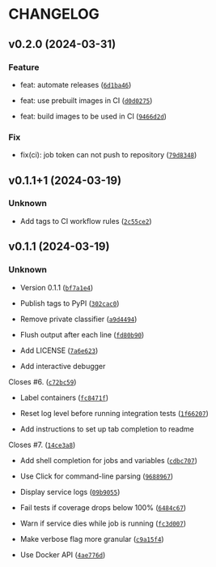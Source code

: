 # CHANGELOG



## v0.2.0 (2024-03-31)

### Feature

* feat: automate releases ([`6d1ba46`](https://gitlab.com/phooijenga/trycicle/-/commit/6d1ba467136808d1477ed1197848e4984c1b632a))

* feat: use prebuilt images in CI ([`d0d0275`](https://gitlab.com/phooijenga/trycicle/-/commit/d0d0275aa29560f58d2c93a0c0be4821ba8b3c27))

* feat: build images to be used in CI ([`9466d2d`](https://gitlab.com/phooijenga/trycicle/-/commit/9466d2d3f1713268cedd2a9bf8e2ee9b36c58384))

### Fix

* fix(ci): job token can not push to repository ([`79d8348`](https://gitlab.com/phooijenga/trycicle/-/commit/79d8348bf64fcd56f9644b043fefcf2a166af35e))


## v0.1.1+1 (2024-03-19)

### Unknown

* Add tags to CI workflow rules ([`2c55ce2`](https://gitlab.com/phooijenga/trycicle/-/commit/2c55ce25db97d993fd6ac8ac014774dc6173d50a))


## v0.1.1 (2024-03-19)

### Unknown

* Version 0.1.1 ([`bf7a1e4`](https://gitlab.com/phooijenga/trycicle/-/commit/bf7a1e425c847c0e70740ea48118315fe431aa21))

* Publish tags to PyPI ([`302cac0`](https://gitlab.com/phooijenga/trycicle/-/commit/302cac06471a09282990d98e45574105e5ba7178))

* Remove private classifier ([`a9d4494`](https://gitlab.com/phooijenga/trycicle/-/commit/a9d44945aae89d8a069cee69d20287a41d1b5a9c))

* Flush output after each line ([`fd80b90`](https://gitlab.com/phooijenga/trycicle/-/commit/fd80b903ab1012b76c1e54df79f49d76c87038fb))

* Add LICENSE ([`7a6e623`](https://gitlab.com/phooijenga/trycicle/-/commit/7a6e623a7cecc8795b840cb52ab517216ba74ff4))

* Add interactive debugger

Closes #6. ([`c72bc59`](https://gitlab.com/phooijenga/trycicle/-/commit/c72bc59f2b07a7e0fbd75610ab0979e207c6af9e))

* Label containers ([`fc8471f`](https://gitlab.com/phooijenga/trycicle/-/commit/fc8471fe269e2b7b3382384595f249c6c36ffd69))

* Reset log level before running integration tests ([`1f66207`](https://gitlab.com/phooijenga/trycicle/-/commit/1f66207eccffadb6f796ee7a8f540a8aae3a6bca))

* Add instructions to set up tab completion to readme

Closes #7. ([`14ce3a8`](https://gitlab.com/phooijenga/trycicle/-/commit/14ce3a821be9f4fff4e100429be79de04d292150))

* Add shell completion for jobs and variables ([`cdbc707`](https://gitlab.com/phooijenga/trycicle/-/commit/cdbc70793f456fbf211aa23677a0718db48674fc))

* Use Click for command-line parsing ([`9688967`](https://gitlab.com/phooijenga/trycicle/-/commit/9688967a92fea89fe75e46a261ea4b203119cac7))

* Display service logs ([`09b9055`](https://gitlab.com/phooijenga/trycicle/-/commit/09b9055b64510a85a2a2bd5992a83f9a36b3bc6d))

* Fail tests if coverage drops below 100% ([`6484c67`](https://gitlab.com/phooijenga/trycicle/-/commit/6484c677b5479fca9bfa8811092f732f93bd78e1))

* Warn if service dies while job is running ([`fc3d007`](https://gitlab.com/phooijenga/trycicle/-/commit/fc3d0070c450c31d79b64ccb7a2f66f8d34393a2))

* Make verbose flag more granular ([`c9a15f4`](https://gitlab.com/phooijenga/trycicle/-/commit/c9a15f47e55e698436fd86cf1b4c16bd58828fa6))

* Use Docker API ([`4ae776d`](https://gitlab.com/phooijenga/trycicle/-/commit/4ae776d8a0738afa818340cb46ce29e9240c73a0))
